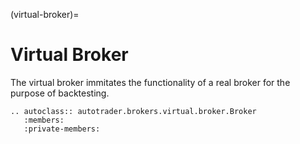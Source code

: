 (virtual-broker)=
# Virtual Broker

The virtual broker immitates the functionality of a real broker for the purpose of backtesting. 


```{eval-rst}
.. autoclass:: autotrader.brokers.virtual.broker.Broker
   :members:
   :private-members:
```
